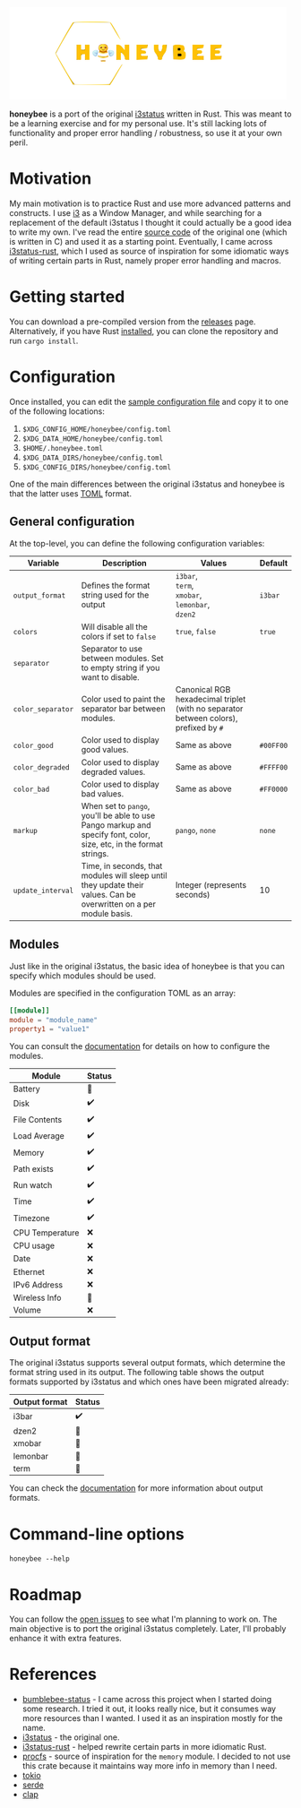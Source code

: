 ![alt text](img/logo.png "HoneyBee")

**honeybee** is a port of the original [i3status](https://github.com/i3/i3status) written in Rust. This was meant to be a learning exercise and for my personal use. It's still lacking lots of functionality and proper error handling / robustness, so use it at your own peril.

# Motivation

My main motivation is to practice Rust and use more advanced patterns and constructs. I use [i3](https://i3wm.org/) as a Window Manager, and while searching for a replacement of the default i3status I thought it could actually be a good idea to write my own. I've read the entire [source code](https://github.com/i3/i3status) of the original one (which is written in C) and used it as a starting point. Eventually, I came across [i3status-rust](https://github.com/greshake/i3status-rust), which I used as source of inspiration for some idiomatic ways of writing certain parts in Rust, namely proper error handling and macros.

# Getting started

You can download a pre-compiled version from the [releases](https://github.com/csixteen/honeybee/releases) page. Alternatively, if you have Rust [installed](https://rustup.rs/), you can clone the repository and run `cargo install`.

# Configuration

Once installed, you can edit the [sample configuration file](examples/config.toml) and copy it to one of the following locations:

1. `$XDG_CONFIG_HOME/honeybee/config.toml`
2. `$XDG_DATA_HOME/honeybee/config.toml`
3. `$HOME/.honeybee.toml`
4. `$XDG_DATA_DIRS/honeybee/config.toml`
5. `$XDG_CONFIG_DIRS/honeybee/config.toml`

One of the main differences between the original i3status and honeybee is that the latter uses [TOML](https://github.com/toml-lang/toml/) format.

## General configuration

At the top-level, you can define the following configuration variables:

| Variable          | Description                                                                                                         | Values                                                                                | Default   |
|-------------------|---------------------------------------------------------------------------------------------------------------------|---------------------------------------------------------------------------------------|-----------|
| `output_format`   | Defines the format string used for the output                                                                       | `i3bar`,<br/>`term`,<br/>`xmobar`,<br/>`lemonbar`,<br/>`dzen2`                        | `i3bar`   |
| `colors`          | Will disable all the colors if set to `false`                                                                       | `true`, `false`                                                                       | `true`    |
| `separator`       | Separator to use between modules. Set to empty string if you want to disable.                                       |                                                                                       |           |
| `color_separator` | Color used to paint the separator bar between modules.                                                              | Canonical RGB hexadecimal triplet (with no separator between colors), prefixed by `#` |           |
| `color_good`      | Color used to display good values.                                                                                  | Same as above                                                                         | `#00FF00` |
| `color_degraded`  | Color used to display degraded values.                                                                              | Same as above                                                                         | `#FFFF00` |
| `color_bad`       | Color used to display bad values.                                                                                   | Same as above                                                                         | `#FF0000` |
| `markup`          | When set to `pango`, you'll be able to use Pango markup and specify font, color, size, etc, in the format strings.  | `pango`, `none`                                                                       | `none`    |
| `update_interval` | Time, in seconds, that modules will sleep until they update their values. Can be overwritten on a per module basis. | Integer (represents seconds)                                                          | 10        |

## Modules

Just like in the original i3status, the basic idea of honeybee is that you can specify which modules should be used.

Modules are specified in the configuration TOML as an array:

```toml
[[module]]
module = "module_name"
property1 = "value1"
```

You can consult the [documentation](https://csixteen.github.io/honeybee/honeybee/modules/index.html) for details on how to configure the modules.

| Module          | Status             |
|-----------------|--------------------|
| Battery         | :construction:     |
| Disk            | :heavy_check_mark: |
| File Contents   | :heavy_check_mark: |
| Load Average    | :heavy_check_mark: |
| Memory          | :heavy_check_mark: |
| Path exists     | :heavy_check_mark: |
| Run watch       | :heavy_check_mark: |
| Time            | :heavy_check_mark: |
| Timezone        | :heavy_check_mark: |
| CPU Temperature | :x:                |
| CPU usage       | :x:                |
| Date            | :x:                |
| Ethernet        | :x:                |
| IPv6 Address    | :x:                |
| Wireless Info   | :construction:     |
| Volume          | :x:                |

## Output format

The original i3status supports several output formats, which determine the format string used in its output.
The following table shows the output formats supported by i3status and which ones have been migrated already:

| Output format | Status             |
|---------------|--------------------|
| i3bar         | :heavy_check_mark: |
| dzen2         | :construction:     |
| xmobar        | :construction:     |
| lemonbar      | :construction:     |
| term          | :construction:     |

You can check the [documentation](https://csixteen.github.io/honeybee/honeybee/output/index.html) for more information about output formats.

# Command-line options

```shell
honeybee --help
```

# Roadmap

You can follow the [open issues](https://github.com/csixteen/honeybee/issues) to see what I'm planning to work on. The main objective is to port the original i3status completely. Later, I'll probably enhance it with extra features.

# References

- [bumblebee-status](https://github.com/tobi-wan-kenobi/bumblebee-status) - I came across this project when I started doing some research. I tried it out, it looks really nice, but it consumes way more resources than I wanted. I used it as an inspiration mostly for the name.
- [i3status](https://github.com/i3/i3status) - the original one.
- [i3status-rust](https://github.com/greshake/i3status-rust) - helped rewrite certain parts in more idiomatic Rust.
- [procfs](https://github.com/eminence/procfs/blob/master/src/meminfo.rs) - source of inspiration for the `memory` module. I decided to not use this crate because it maintains way more info in memory than I need.
- [tokio](https://tokio.rs/)
- [serde](https://serde.rs/)
- [clap](https://docs.rs/clap/latest/clap/index.html)

